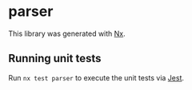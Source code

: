 # parser

This library was generated with [Nx](https://nx.dev).

## Running unit tests

Run `nx test parser` to execute the unit tests via [Jest](https://jestjs.io).
